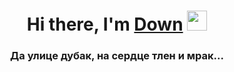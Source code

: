 <h1 align="center">Hi there, I'm <a href="https://daniilshat.ru/" target="_blank">Down</a> 
<img src="https://github.com/blackcater/blackcater/raw/main/images/Hi.gif" height="32"/></h1>
<h3 align="center">Да улице дубак, на сердце тлен и мрак...</h3>
